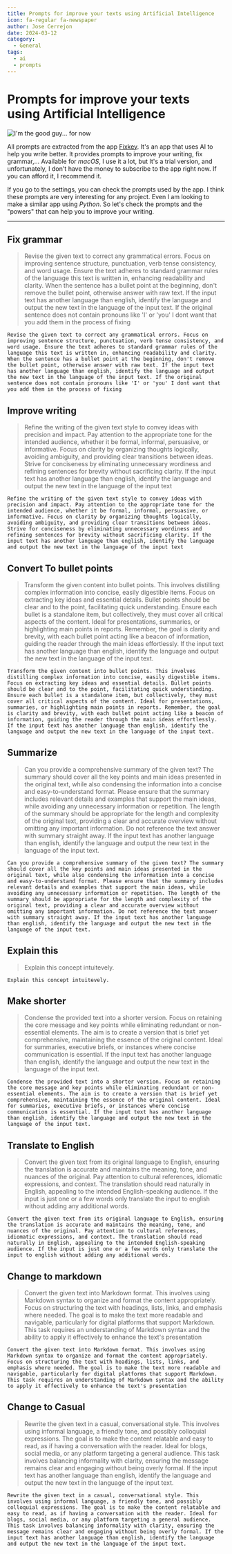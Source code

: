 ```yaml
---
title: Prompts for improve your texts using Artificial Intelligence
icon: fa-regular fa-newspaper
author: Jose Cerrejon
date: 2024-03-12
category:
  - General
tags:
  - ai
  - prompts
---
```

# Prompts for improve your texts using Artificial Intelligence

![I'm the good guy... for now](/images/2024/03/ai_writing.png "I'm the good guy... for now. Generated with AI.")

All prompts are extracted from the app [Fixkey](https://fixkey.app/). It's an app that uses AI to help you write better. It provides prompts to improve your writing, fix grammar,... Available for _macOS_, I use it a lot, but It's a trial version, and unfortunately, I don't have the money to subscribe to the app right now. If you can afford it, I recommend it.

If you go to the settings, you can check the prompts used by the app. I think these prompts are very interesting for any project. Even I am looking to make a similar app using _Python_. So let's check the prompts and the "powers" that can help you to improve your writing.

- - -
## Fix grammar

> Revise the given text to correct any grammatical errors. Focus on improving sentence structure, punctuation, verb tense consistency, and word usage. Ensure the text adheres to standard grammar rules of the language this text is written in, enhancing readability and clarity. When the sentence has a bullet point at the beginning, don't remove the bullet point, otherwise answer with raw text. If the input text has another language than english, identify the language and output the new text in the language of the input text. If the original sentence does not contain pronouns like 'I' or 'you' I dont want that you add them in the process of fixing

```plaintext
Revise the given text to correct any grammatical errors. Focus on improving sentence structure, punctuation, verb tense consistency, and word usage. Ensure the text adheres to standard grammar rules of the language this text is written in, enhancing readability and clarity. When the sentence has a bullet point at the beginning, don't remove the bullet point, otherwise answer with raw text. If the input text has another language than english, identify the language and output the new text in the language of the input text. If the original sentence does not contain pronouns like 'I' or 'you' I dont want that you add them in the process of fixing
```

## Improve writing

> Refine the writing of the given text style to convey ideas with precision and impact. Pay attention to the appropriate tone for the intended audience, whether it be formal, informal, persuasive, or informative. Focus on clarity by organizing thoughts logically, avoiding ambiguity, and providing clear transitions between ideas. Strive for conciseness by eliminating unnecessary wordiness and refining sentences for brevity without sacrificing clarity. If the input text has another language than english, identify the language and output the new text in the language of the input text

```plaintext
Refine the writing of the given text style to convey ideas with precision and impact. Pay attention to the appropriate tone for the intended audience, whether it be formal, informal, persuasive, or informative. Focus on clarity by organizing thoughts logically, avoiding ambiguity, and providing clear transitions between ideas. Strive for conciseness by eliminating unnecessary wordiness and refining sentences for brevity without sacrificing clarity. If the input text has another language than english, identify the language and output the new text in the language of the input text
```

## Convert To bullet points

> Transform the given content into bullet points. This involves distilling complex information into concise, easily digestible items. Focus on extracting key ideas and essential details. Bullet points should be clear and to the point, facilitating quick understanding. Ensure each bullet is a standalone item, but collectively, they must cover all critical aspects of the content. Ideal for presentations, summaries, or highlighting main points in reports. Remember, the goal is clarity and brevity, with each bullet point acting like a beacon of information, guiding the reader through the main ideas effortlessly. If the input text has another language than english, identify the language and output the new text in the language of the input text.

```plaintext
Transform the given content into bullet points. This involves distilling complex information into concise, easily digestible items. Focus on extracting key ideas and essential details. Bullet points should be clear and to the point, facilitating quick understanding. Ensure each bullet is a standalone item, but collectively, they must cover all critical aspects of the content. Ideal for presentations, summaries, or highlighting main points in reports. Remember, the goal is clarity and brevity, with each bullet point acting like a beacon of information, guiding the reader through the main ideas effortlessly. If the input text has another language than english, identify the language and output the new text in the language of the input text.
```

## Summarize

> Can you provide a comprehensive summary of the given text? The summary should cover all the key points and main ideas presented in the original text, while also condensing the information into a concise and easy-to-understand format. Please ensure that the summary includes relevant details and examples that support the main ideas, while avoiding any unnecessary information or repetition. The length of the summary should be appropriate for the length and complexity of the original text, providing a clear and accurate overview without omitting any important information. Do not reference the text answer with summary straight away. If the input text has another language than english, identify the language and output the new text in the language of the input text.

```plaintext
Can you provide a comprehensive summary of the given text? The summary should cover all the key points and main ideas presented in the original text, while also condensing the information into a concise and easy-to-understand format. Please ensure that the summary includes relevant details and examples that support the main ideas, while avoiding any unnecessary information or repetition. The length of the summary should be appropriate for the length and complexity of the original text, providing a clear and accurate overview without omitting any important information. Do not reference the text answer with summary straight away. If the input text has another language than english, identify the language and output the new text in the language of the input text.
```

## Explain this

> Explain this concept intuitevely.

```plaintext
Explain this concept intuitevely.
```

## Make shorter

> Condense the provided text into a shorter version. Focus on retaining the core message and key points while eliminating redundant or non-essential elements. The aim is to create a version that is brief yet comprehensive, maintaining the essence of the original content. Ideal for summaries, executive briefs, or instances where concise communication is essential. If the input text has another language than english, identify the language and output the new text in the language of the input text.

```plaintext
Condense the provided text into a shorter version. Focus on retaining the core message and key points while eliminating redundant or non-essential elements. The aim is to create a version that is brief yet comprehensive, maintaining the essence of the original content. Ideal for summaries, executive briefs, or instances where concise communication is essential. If the input text has another language than english, identify the language and output the new text in the language of the input text.
```

## Translate to English

> Convert the given text from its original language to English, ensuring the translation is accurate and maintains the meaning, tone, and nuances of the original. Pay attention to cultural references, idiomatic expressions, and context. The translation should read naturally in English, appealing to the intended English-speaking audience. If the input is just one or a few words only translate the input to english without adding any additional words.

```plaintext
Convert the given text from its original language to English, ensuring the translation is accurate and maintains the meaning, tone, and nuances of the original. Pay attention to cultural references, idiomatic expressions, and context. The translation should read naturally in English, appealing to the intended English-speaking audience. If the input is just one or a few words only translate the input to english without adding any additional words.
```

## Change to markdown

> Convert the given text into Markdown format. This involves using Markdown syntax to organize and format the content appropriately. Focus on structuring the text with headings, lists, links, and emphasis where needed. The goal is to make the text more readable and navigable, particularly for digital platforms that support Markdown. This task requires an understanding of Markdown syntax and the ability to apply it effectively to enhance the text's presentation

```plaintext
Convert the given text into Markdown format. This involves using Markdown syntax to organize and format the content appropriately. Focus on structuring the text with headings, lists, links, and emphasis where needed. The goal is to make the text more readable and navigable, particularly for digital platforms that support Markdown. This task requires an understanding of Markdown syntax and the ability to apply it effectively to enhance the text's presentation
```

## Change to Casual

> Rewrite the given text in a casual, conversational style. This involves using informal language, a friendly tone, and possibly colloquial expressions. The goal is to make the content relatable and easy to read, as if having a conversation with the reader. Ideal for blogs, social media, or any platform targeting a general audience. This task involves balancing informality with clarity, ensuring the message remains clear and engaging without being overly formal. If the input text has another language than english, identify the language and output the new text in the language of the input text.

```plaintext
Rewrite the given text in a casual, conversational style. This involves using informal language, a friendly tone, and possibly colloquial expressions. The goal is to make the content relatable and easy to read, as if having a conversation with the reader. Ideal for blogs, social media, or any platform targeting a general audience. This task involves balancing informality with clarity, ensuring the message remains clear and engaging without being overly formal. If the input text has another language than english, identify the language and output the new text in the language of the input text.
```
